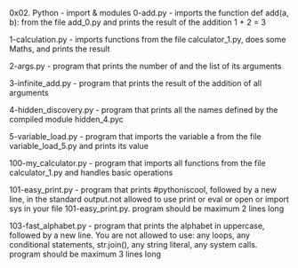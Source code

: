 0x02. Python - import & modules
0-add.py - imports the function def add(a, b): from the file add_0.py
	 and prints the result of the addition 1 + 2 = 3

1-calculation.py - imports functions from the file calculator_1.py, 
	does some Maths, and prints the result

2-args.py - program that prints the number of and the list of its arguments

3-infinite_add.py - program that prints the result of the addition of all arguments

4-hidden_discovery.py - program that prints all the names defined 
	by the compiled module hidden_4.pyc 

5-variable_load.py - program that imports the variable a from 
	the file variable_load_5.py and prints its value

100-my_calculator.py - program that imports all functions from the 
	file calculator_1.py and handles basic operations

101-easy_print.py - program that prints #pythoniscool, followed by a new line, 
	in the standard output.not allowed to use print or eval or open or 
	import sys in your file 101-easy_print.py. program should be maximum 2 lines long

103-fast_alphabet.py -  program that prints the alphabet in uppercase, followed by a new line.
	You are not allowed to use: any loops, any conditional statements,
	str.join(), any string literal, any system calls. program should be maximum 3 lines long
